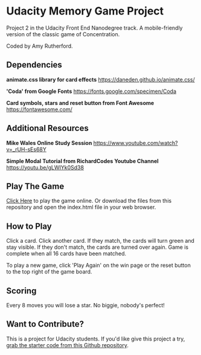 # Udacity Memory Game Project

Project 2 in the Udacity Front End Nanodegree track. A mobile-friendly version of the classic game of Concentration.

Coded by Amy Rutherford.

## Dependencies
**animate.css library for card effects**
https://daneden.github.io/animate.css/

**'Coda' from Google Fonts**
https://fonts.google.com/specimen/Coda

**Card symbols, stars and reset button from Font Awesome**
https://fontawesome.com/

## Additional Resources
**Mike Wales Online Study Session** 
https://www.youtube.com/watch?v=_rUH-sEs68Y

**Simple Modal Tutorial from RichardCodes Youtube Channel** 
https://youtu.be/gLWIYk0Sd38

## Play The Game
[Click Here](https://gallant-booth-5a688e.netlify.com/) to play the game online. Or download the files from this repository and open the index.html file in your web browser.

## How to Play

Click a card. Click another card. If they match, the cards will turn green and stay visible. If they don't match, the cards are turned over again. Game is complete when all 16 cards have been matched.

To play a new game, click 'Play Again' on the win page or the reset button to the top right of the game board.

## Scoring
Every 8 moves you will lose a star. No biggie, nobody's perfect!

## Want to Contribute?
This is a project for Udacity students. If you'd like give this project a try, [grab the starter code from this Github repository](https://github.com/udacity/fend-project-memory-game).
